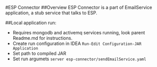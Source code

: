 #ESP Connector
##Overview
ESP Connector is a part of EmailService application, a stub service that talks to ESP.

##Local application run:
 - Requires mongodb and activemq services running, look parent Readme.md for instructions.
 - Create run configuration in IDEA ```Run-Edit Configuration-JAR Application```
 - Set path to compiled JAR
 - Set run argumets ```server esp-connector/sendEmailService.yaml```